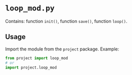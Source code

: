 # `loop_mod.py`

Contains: function `init()`, function `save()`, function `loop()`.

## Usage

Import the module from the `project` package. Example:

```python
from project import loop_mod
# or
import project.loop_mod
```
